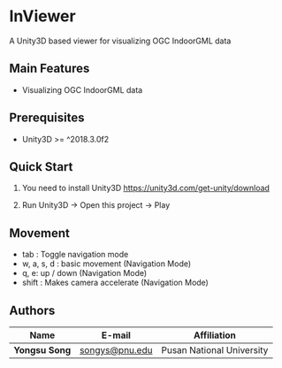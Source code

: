 # InViewer

A Unity3D based viewer for visualizing OGC IndoorGML data

## Main Features
- Visualizing OGC IndoorGML data

## Prerequisites

- Unity3D >= ^2018.3.0f2

## Quick Start

1. You need to install Unity3D
https://unity3d.com/get-unity/download

2. Run Unity3D -> Open this project -> Play


## Movement
- tab : Toggle navigation mode
- w, a, s, d : basic movement (Navigation Mode)
- q, e: up / down (Navigation Mode)
- shift : Makes camera accelerate (Navigation Mode)


## Authors

Name | E-mail | Affiliation
--- | --- | ---
**Yongsu Song** | songys@pnu.edu | Pusan National University

